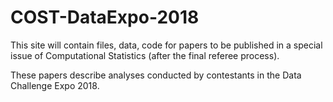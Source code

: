 # COST-DataExpo-2018



This site will contain files, data, code for papers to be published in a special issue of Computational Statistics (after the final referee process).



These papers describe analyses conducted by contestants in the Data Challenge Expo 2018.